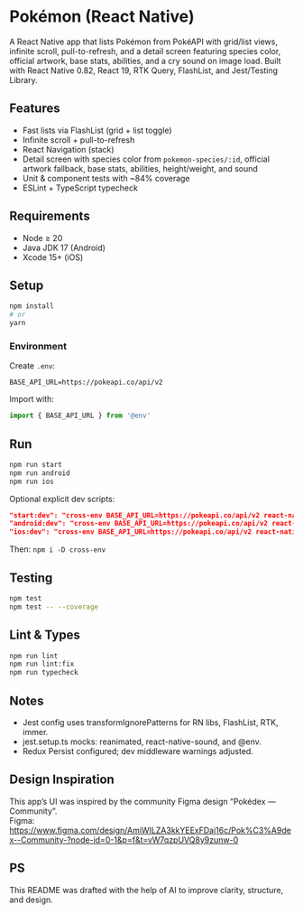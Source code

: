 # Pokémon (React Native)

A React Native app that lists Pokémon from PokéAPI with grid/list views, infinite scroll, pull-to-refresh, and a detail screen featuring species color, official artwork, base stats, abilities, and a cry sound on image load.
Built with React Native 0.82, React 19, RTK Query, FlashList, and Jest/Testing Library.

## Features
- Fast lists via FlashList (grid + list toggle)
- Infinite scroll + pull-to-refresh
- React Navigation (stack)
- Detail screen with species color from `pokemon-species/:id`, official artwork fallback, base stats, abilities, height/weight, and sound
- Unit & component tests with ~84% coverage
- ESLint + TypeScript typecheck

## Requirements
- Node ≥ 20
- Java JDK 17 (Android)
- Xcode 15+ (iOS)

## Setup
```bash
npm install
# or
yarn
```

### Environment
Create `.env`:
```
BASE_API_URL=https://pokeapi.co/api/v2
```
Import with:
```ts
import { BASE_API_URL } from '@env'
```

## Run
```bash
npm run start
npm run android
npm run ios
```

Optional explicit dev scripts:
```json
"start:dev": "cross-env BASE_API_URL=https://pokeapi.co/api/v2 react-native start",
"android:dev": "cross-env BASE_API_URL=https://pokeapi.co/api/v2 react-native run-android",
"ios:dev": "cross-env BASE_API_URL=https://pokeapi.co/api/v2 react-native run-ios"
```
Then: `npm i -D cross-env`

## Testing
```bash
npm test
npm test -- --coverage
```

## Lint & Types
```bash
npm run lint
npm run lint:fix
npm run typecheck
```


## Notes
- Jest config uses transformIgnorePatterns for RN libs, FlashList, RTK, immer.
- jest.setup.ts mocks: reanimated, react-native-sound, and @env.
- Redux Persist configured; dev middleware warnings adjusted.

## Design Inspiration

This app’s UI was inspired by the community Figma design “Pokédex — Community”.  
Figma: https://www.figma.com/design/AmiWILZA3kkYEExFDaj16c/Pok%C3%A9dex--Community-?node-id=0-1&p=f&t=vW7qzpUVQ8y9zunw-0


## PS 
This README was drafted with the help of AI to improve clarity, structure, and design.